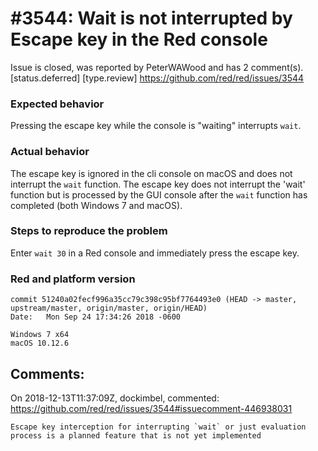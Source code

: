 
#3544: Wait is not interrupted by Escape key in the Red console
================================================================================
Issue is closed, was reported by PeterWAWood and has 2 comment(s).
[status.deferred] [type.review]
<https://github.com/red/red/issues/3544>

### Expected behavior
Pressing the escape key while the console is "waiting" interrupts `wait`.
### Actual behavior
The escape key is ignored in the cli console on macOS and does not interrupt the `wait` function.
The escape key does not interrupt the 'wait' function but is processed by the GUI console after the `wait` function has completed (both Windows 7 and macOS). 
### Steps to reproduce the problem
Enter `wait 30` in a Red console and immediately press the escape key.
### Red and platform version
```
commit 51240a02fecf996a35cc79c398c95bf7764493e0 (HEAD -> master, upstream/master, origin/master, origin/HEAD)
Date:   Mon Sep 24 17:34:26 2018 -0600

Windows 7 x64
macOS 10.12.6
```


Comments:
--------------------------------------------------------------------------------

On 2018-12-13T11:37:09Z, dockimbel, commented:
<https://github.com/red/red/issues/3544#issuecomment-446938031>

    Escape key interception for interrupting `wait` or just evaluation process is a planned feature that is not yet implemented 

